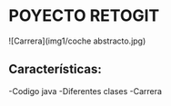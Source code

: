 # POYECTO RETOGIT


![Carrera](img1/coche abstracto.jpg)


## Características:

-Codigo java
-Diferentes clases
-Carrera




